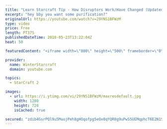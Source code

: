 ```yaml
---
title: "Learn Starcraft Tip - How Disruptors Work/Have Changed (Updated Patch 4.0 2018)"
excerpt: "hey bby you want some purification?"
originalUrl: https://youtube.com/watch?v=29YNS1BFWzM
type: video
price: Free
length: PT37S
publishedDateTime: 2018-05-23T13:22:04Z
heat: 50

featuredContent: "<iframe width=\"800\" height=\"500\" frameborder=\"0\" src=\"https://www.youtube.com/embed/29YNS1BFWzM\" allow=\"accelerometer; autoplay; encrypted-media; gyroscope; picture-in-picture\" allowfullscreen></iframe>"

provider:
  name: WinterStarcraft
  domain: youtube.com

topics:
  - StarCraft 2

images:
  - url: https://i.ytimg.com/vi/29YNS1BFWzM/maxresdefault.jpg
    width: 1280
    height: 720
    isCached: true

secured: "zdib4GsrPQl9u5MuojPeh8gHOqofpg5eOx0qYQR8g9uPwS5UEMqphcT6E2N1ShqisL3OAZpfAC0HOS3ADjmrX4d7h1FffLVb6BsTURoSYiCCXV1JwF/Y65O9VPQYtL6/UbHBVIkfmoIIOhjcYE1vUL5IWErohQXTkxpoTcGzi3WWFOgoPWk3iYOoiqNdr395o25u8EO1kdmB4zbTZnRP8FUI3cOUw7/oMPnQvaDIWerEXeZQU5b45pg740f39oFJX0GkZ7xmNOGNHQfVAvPgGFI1XbZP5Y3kAfczK38c1rN/fGGIGr8Hw2UIncdNXuXqZk5Gp5SthDSVYg8imuswB5vFE6D5p43dOMn82GLlElTjCXNYIbsOSzyPod/nTmH4vsNnY1eLEffosLRkDQnIsS/C5W17CEqWIpH4SFdKzdw=;MFNkkW36q4pdOmmNf/qr6Q=="
---
```



